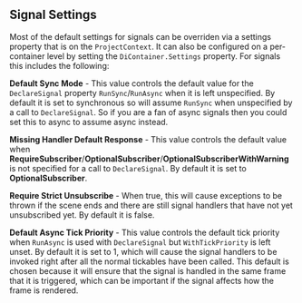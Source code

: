 ## Signal Settings

Most of the default settings for signals can be overriden via a settings property that is on the `ProjectContext`.  It can also be configured on a per-container level by setting the `DiContainer.Settings` property.  For signals this includes the following:

**Default Sync Mode** - This value controls the default value for the `DeclareSignal` property `RunSync`/`RunAsync` when it is left unspecified.  By default it is set to synchronous so will assume `RunSync` when unspecified by a call to `DeclareSignal`.  So if you are a fan of async signals then you could set this to async to assume async instead.

**Missing Handler Default Response** - This value controls the default value when **RequireSubscriber**/**OptionalSubscriber**/**OptionalSubscriberWithWarning** is not specified for a call to `DeclareSignal`.  By default it is set to **OptionalSubscriber**.

**Require Strict Unsubscribe** - When true, this will cause exceptions to be thrown if the scene ends and there are still signal handlers that have not yet unsubscribed yet.  By default it is false.

**Default Async Tick Priority** - This value controls the default tick priority when `RunAsync` is used with `DeclareSignal` but `WithTickPriority` is left unset.  By default it is set to 1, which will cause the signal handlers to be invoked right after all the normal tickables have been called.  This default is chosen because it will ensure that the signal is handled in the same frame that it is triggered, which can be important if the signal affects how the frame is rendered.
